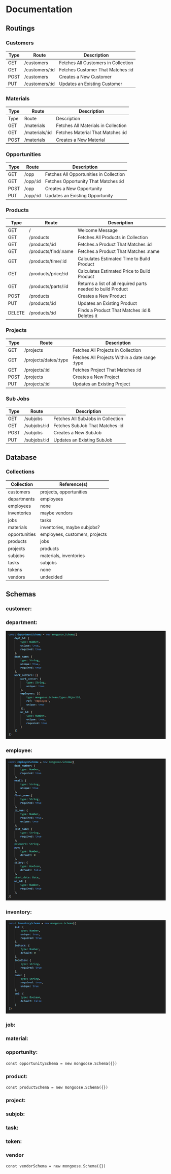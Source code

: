 # Documentation

## Routings

### Customers

| Type    | Route                | Description   |
| ------- | -------------------- | ------------- |
| GET     | /customers           | Fetches All Customers in Collection |
| GET     | /customers/:id       | Fetches Customer That Matches :id |
| POST    | /customers           | Creates a New Customer |
| PUT     | /customers/:id       | Updates an Existing Customer |

### Materials
| Type    | Route                | Description   |
| ------- | -------------------- | ------------- |
| Type    | Route                | Description   |
| GET     | /materials           | Fetches All Materials in Collection |
| GET     | /materials/:id       | Fetches Material That Matches :id |
| POST    | /materials           | Creates a New Material |

### Opportunities

| Type    | Route                | Description   |
| ------- | -------------------- | ------------- |
| GET     | /opp                 | Fetches All Opportunities in Collection |
| GET     | /opp/:id             | Fetches Opportunity That Matches :id |
| POST    | /opp                 | Creates a New Opportunity |
| PUT     | /opp/:id             | Updates an Existing Opportunity |

### Products

| Type    | Route                | Description   |
| ------- | -------------------- | ------------- |
| GET     | /                    | Welcome Message |
| GET     | /products            | Fetches All Products in Collection |
| GET     | /products/:id        | Fetches a Product That Matches :id |
| GET     | /products/find/:name | Fetches a Product That Matches :name |
| GET     | /products/time/:id   | Calculates Estimated Time to Build Product |
| GET     | /products/price/:id  | Calculates Estimated Price to Build Product |
| GET     | /products/parts/:id  | Returns a list of all required parts needed to build Product |
| POST    | /products            | Creates a New Product |
| PUT     | /products/:id        | Updates an Existing Product |
| DELETE  | /products/:id        | Finds a Product That Matches :id & Deletes it |

### Projects

| Type    | Route                 | Description   |
| ------- | --------------------  | ------------- |
| GET     | /projects             | Fetches All Projects in Collection |
| GET     | /projects/dates/:type | Fetches All Projects Within a date range :type |
| GET     | /projects/:id         | Fetches Project That Matches :id |
| POST    | /projects             | Creates a New Project |
| PUT     | /projects/:id         | Updates an Existing Project |

### Sub Jobs

| Type    | Route                | Description   |
| ------- | -------------------- | ------------- |
| GET     | /subjobs             | Fetches All SubJobs in Collection |
| GET     | /subjobs/:id         | Fetches SubJob That Matches :id |
| POST    | /subjobs             | Creates a New SubJob |
| PUT     | /subjobs/:id         | Updates an Existing SubJob |

## Database

### Collections

| Collection    | Reference(s)  |
| ------------- | ------------- |
| customers     | projects, opportunities |
| departments   | employees     |
| employees     | none          |
| inventories   | maybe vendors |
| jobs          | tasks         |
| materials     | inventories, maybe subjobs? |
| opportunities | employees, customers, projects |
| products      | jobs          |
| projects      | products      |
| subjobs       | materials, inventories |
| tasks         | subjobs       |
| tokens        | none          |
| vendors       | undecided     |

## Schemas

### customer:


### department:

![Department Schema](./docs/imgs/departments-schema.PNG)

### employee:

![Employee Schema](./docs/imgs/employee-schema.PNG)

### inventory:

![Inventory Schema](./docs/imgs/inventory-schema.PNG)

### job:

### material:

### opportunity:

```
const opportunitySchema = new mongoose.Schema({})
```

### product:

```
const productSchema = new mongoose.Schema({})
```
### project:

### subjob:

### task:

### token:

### vendor

```
const vendorSchema = new mongoose.Schema({})
```